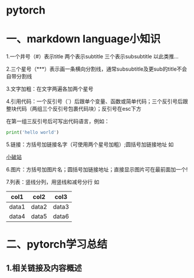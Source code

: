 # pytorch
# 一、markdown language小知识
1.一个井号（#）表示title 两个表示subtitle 三个表示subsubtitle 以此类推...

2.三个星号（***）表示画一条横向分割线，通常subsubtitle及更sub的title不会自带分割线

3.文字加粗：在文字两遍各加两个星号

4.引用代码：一个反引号（`）后跟单个变量、函数或简单代码；三个反引号后跟整块代码（两组三个反引号包裹代码块）；反引号在esc下方

在第一组三反引号后可写出代码语言，例如：

```python
print('hello world')
```

5.链接：方括号加链接名字（可使用两个星号加粗）;圆括号加链接地址  如

[小破站](https://www.bilibili.com/)

6.图片：方括号加图片名；圆括号加链接地址；直接显示图片可在最前面加一个!

7.列表：竖线分列，用竖线和减号分行   如

|col1|col2|col3|
|-|-|-|
|data1|data2|data3|
|data4|data5|data6|

# 二、pytorch学习总结

## 1.相关链接及内容概述
